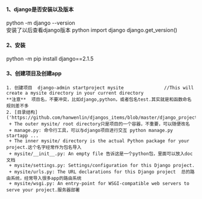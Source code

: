 #### 1、django是否安装以及版本
  python -m django --version  
安装了以后查看django版本
python
import django
django.get_version()

#### 2、安装
python -m pip install django==2.1.5  


#### 3、创建项目及创建app
    1. 创建项目  django-admin startproject mysite               //This will create a mysite directory in your current directory
    **注意**  项目名，不要冲突，比如django,python，或者包名test.其实就是和函数命名规则差不多  
    2. [目录结构]('https://github.com/hanwenlin/djangos_items/blob/master/django_project_%E7%BB%93%E6%9E%84.jpg')
     + The outer mysite/ root directory只是项目的一个容器，不重要，可以随便改名
     + manage.py: 命令行工具，可以与django项目进行交互 python manage.py startapp ...
     + The inner mysite/ directory is the actual Python package for your project.这个名字经常作为包名导入
     + mysite/__init__.py: An empty file 告诉这是一个python包，里面可以放入doc文档
     + mysite/settings.py: Settings/configuration for this Django project.
     + mysite/urls.py: The URL declarations for this Django project  总的路由系统，经常导入很多app的路由系统
     + mysite/wsgi.py: An entry-point for WSGI-compatible web servers to serve your project.服务器部署
    
      
